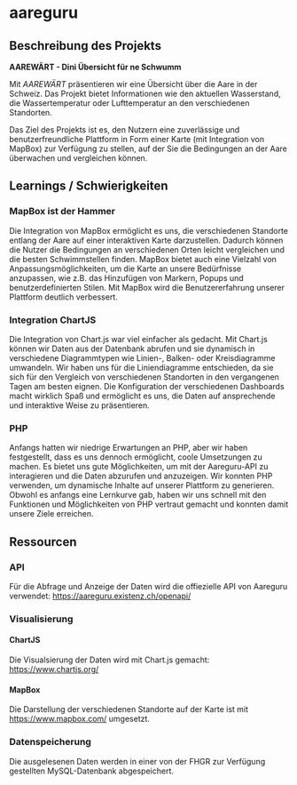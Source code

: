 # aareguru

## Beschreibung des Projekts
**AAREWÄRT - Dini Übersicht für ne Schwumm**
 
Mit *AAREWÄRT* präsentieren wir eine Übersicht 
über die Aare in der Schweiz. Das Projekt bietet
Informationen wie den aktuellen Wasserstand, die
Wassertemperatur oder Lufttemperatur an den verschiedenen Standorten.

Das Ziel des Projekts ist es, den Nutzern eine
zuverlässige und benutzerfreundliche Plattform in Form einer Karte (mit Integration von MapBox)
zur Verfügung zu stellen, auf der Sie die Bedingungen an der Aare überwachen und vergleichen können.

## Learnings / Schwierigkeiten
### MapBox ist der Hammer
Die Integration von MapBox ermöglicht es uns, die verschiedenen Standorte entlang der Aare auf einer interaktiven Karte darzustellen. Dadurch können die Nutzer die Bedingungen an verschiedenen Orten leicht vergleichen und die besten Schwimmstellen finden. MapBox bietet auch eine Vielzahl von Anpassungsmöglichkeiten, um die Karte an unsere Bedürfnisse anzupassen, wie z.B. das Hinzufügen von Markern, Popups und benutzerdefinierten Stilen. Mit MapBox wird die Benutzererfahrung unserer Plattform deutlich verbessert.

### Integration ChartJS
Die Integration von Chart.js war viel einfacher als gedacht. Mit Chart.js können wir Daten aus der Datenbank abrufen und sie dynamisch in verschiedene Diagrammtypen wie Linien-, Balken- oder Kreisdiagramme umwandeln. Wir haben uns für die Liniendiagramme entschieden, da sie sich für den Vergleich von verschiedenen Standorten in den vergangenen Tagen am besten eignen.
Die Konfiguration der verschiedenen Dashboards macht wirklich Spaß und ermöglicht es uns, die Daten auf ansprechende und interaktive Weise zu präsentieren.

### PHP
Anfangs hatten wir niedrige Erwartungen an PHP, aber wir haben festgestellt, dass es uns dennoch ermöglicht, coole Umsetzungen zu machen. Es bietet uns gute Möglichkeiten, um mit der Aareguru-API zu interagieren und die Daten abzurufen und anzuzeigen. Wir konnten PHP verwenden, um dynamische Inhalte auf unserer Plattform zu generieren. Obwohl es anfangs eine Lernkurve gab, haben wir uns schnell mit den Funktionen und Möglichkeiten von PHP vertraut gemacht und konnten damit unsere Ziele erreichen.



## Ressourcen

### API
Für die Abfrage und Anzeige der Daten wird die offiezielle API von Aareguru verwendet:
https://aareguru.existenz.ch/openapi/

### Visualisierung
#### ChartJS
Die Visualsierung der Daten wird mit Chart.js gemacht: https://www.chartjs.org/
#### MapBox
Die Darstellung der verschiedenen Standorte auf der Karte ist mit https://www.mapbox.com/ umgesetzt.

### Datenspeicherung
Die ausgelesenen Daten werden in einer von der FHGR zur Verfügung gestellten MySQL-Datenbank abgespeichert.




